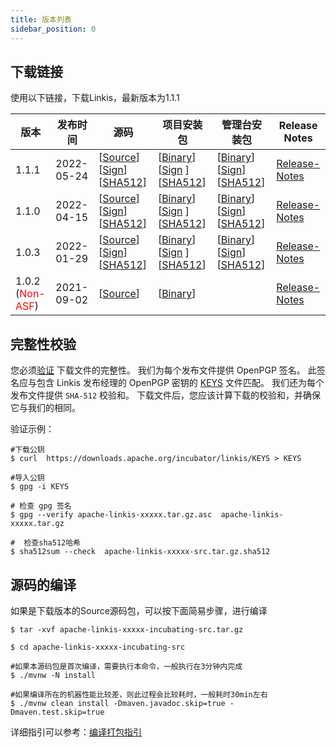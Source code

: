 ```yaml
---
title: 版本列表
sidebar_position: 0
--- 
```

## 下载链接

使用以下链接，下载Linkis，最新版本为1.1.1

| 版本 | 发布时间 | 源码| 项目安装包|管理台安装包| Release Notes|
|---|---|---|---|---|---|
| 1.1.1 | 2022-05-24 |[[Source](https://www.apache.org/dyn/closer.lua/incubator/linkis/release-1.1.1/apache-linkis-1.1.1-incubating-src.tar.gz)] [[Sign](https://downloads.apache.org/incubator/linkis/release-1.1.1/apache-linkis-1.1.1-incubating-src.tar.gz.asc)] [[SHA512](https://downloads.apache.org/incubator/linkis/release-1.1.1/apache-linkis-1.1.1-incubating-src.tar.gz.sha512)]|[[Binary](https://www.apache.org/dyn/closer.lua/incubator/linkis/release-1.1.1/apache-linkis-1.1.1-incubating-bin.tar.gz)] [[Sign](https://downloads.apache.org/incubator/linkis/release-1.1.1/apache-linkis-1.1.1-incubating-bin.tar.gz.asc) ][[SHA512](https://downloads.apache.org/incubator/linkis/release-1.1.1/apache-linkis-1.1.1-incubating-bin.tar.gz.sha512)] |[[Binary](https://www.apache.org/dyn/closer.lua/incubator/linkis/release-1.1.1/apache-linkis-1.1.1-incubating-web-bin.tar.gz)] [[Sign](https://downloads.apache.org/incubator/linkis/release-1.1.1/apache-linkis-1.1.1-incubating-web-bin.tar.gz.asc )] [[SHA512](https://downloads.apache.org/incubator/linkis/release-1.1.1/apache-linkis-1.1.1-incubating-web-bin.tar.gz.sha512)]| [Release-Notes](release-notes-1.1.1.md)|
| 1.1.0 | 2022-04-15 |[[Source](https://www.apache.org/dyn/closer.lua/incubator/linkis/release-1.1.0/apache-linkis-1.1.0-incubating-src.tar.gz)] [[Sign](https://downloads.apache.org/incubator/linkis/release-1.1.0/apache-linkis-1.1.0-incubating-src.tar.gz.asc)] [[SHA512](https://downloads.apache.org/incubator/linkis/release-1.1.0/apache-linkis-1.1.0-incubating-src.tar.gz.sha512)]|[[Binary](https://www.apache.org/dyn/closer.lua/incubator/linkis/release-1.1.0/apache-linkis-1.1.0-incubating-bin.tar.gz)] [[Sign](https://downloads.apache.org/incubator/linkis/release-1.1.0/apache-linkis-1.1.0-incubating-bin.tar.gz.asc) ][[SHA512](https://downloads.apache.org/incubator/linkis/release-1.1.0/apache-linkis-1.1.0-incubating-bin.tar.gz.sha512)] |[[Binary](https://www.apache.org/dyn/closer.lua/incubator/linkis/release-1.1.0/apache-linkis-1.1.0-incubating-web-bin.tar.gz)] [[Sign](https://downloads.apache.org/incubator/linkis/release-1.1.0/apache-linkis-1.1.0-incubating-web-bin.tar.gz.asc )] [[SHA512](https://downloads.apache.org/incubator/linkis/release-1.1.0/apache-linkis-1.1.0-incubating-web-bin.tar.gz.sha512)]| [Release-Notes](release-notes-1.1.0.md)|
| 1.0.3 | 2022-01-29 |[[Source](https://www.apache.org/dyn/closer.lua/incubator/linkis/release-1.0.3/apache-linkis-1.0.3-incubating-src.tar.gz)] [[Sign](https://downloads.apache.org/incubator/linkis/release-1.0.3/apache-linkis-1.0.3-incubating-src.tar.gz.asc)] [[SHA512](https://downloads.apache.org/incubator/linkis/release-1.0.3/apache-linkis-1.0.3-incubating-src.tar.gz.sha512)]|[[Binary](https://www.apache.org/dyn/closer.lua/incubator/linkis/release-1.0.3/apache-linkis-1.0.3-incubating-bin.tar.gz)] [[Sign](https://downloads.apache.org/incubator/linkis/release-1.0.3/apache-linkis-1.0.3-incubating-bin.tar.gz.asc) ][[SHA512](https://downloads.apache.org/incubator/linkis/release-1.0.3/apache-linkis-1.0.3-incubating-bin.tar.gz.sha512)] |[[Binary](https://www.apache.org/dyn/closer.lua/incubator/linkis/release-1.0.3/apache-linkis-1.0.3-incubating-web-bin.tar.gz)] [[Sign](https://downloads.apache.org/incubator/linkis/release-1.0.3/apache-linkis-1.0.3-incubating-web-bin.tar.gz.asc )] [[SHA512](https://downloads.apache.org/incubator/linkis/release-1.0.3/apache-linkis-1.0.3-incubating-web-bin.tar.gz.sha512)]| [Release-Notes](release-notes-1.0.3.md)|
| 1.0.2<br/>(<font color='red'>Non-ASF</font>) | 2021-09-02 | [[Source](https://github.com/apache/incubator-linkis/archive/refs/tags/1.0.2.tar.gz)]| [[Binary](https://osp-1257653870.cos.ap-guangzhou.myqcloud.com/WeDatasphere/Linkis/1.0.2/wedatasphere-linkis-1.0.2-combined-package-dist.tar.gz)]| |[Release-Notes](release-notes-1.0.2.md)|

## 完整性校验

您必须[验证](https://www.apache.org/info/verification.html) 下载文件的完整性。 我们为每个发布文件提供 OpenPGP 签名。 此签名应与包含 Linkis 发布经理的 OpenPGP 密钥的 [KEYS](https://downloads.apache.org/incubator/linkis/KEYS) 文件匹配。 我们还为每个发布文件提供 <code>SHA-512</code> 校验和。 下载文件后，您应该计算下载的校验和，并确保它与我们的相同。

验证示例：
```shell script
#下载公钥
$ curl  https://downloads.apache.org/incubator/linkis/KEYS > KEYS

#导入公钥
$ gpg -i KEYS

# 检查 gpg 签名
$ gpg --verify apache-linkis-xxxxx.tar.gz.asc  apache-linkis-xxxxx.tar.gz

#  检查sha512哈希
$ sha512sum --check  apache-linkis-xxxxx-src.tar.gz.sha512
``` 


## 源码的编译

如果是下载版本的Source源码包，可以按下面简易步骤，进行编译
 
```shell script
$ tar -xvf apache-linkis-xxxxx-incubating-src.tar.gz

$ cd apache-linkis-xxxxx-incubating-src

#如果本源码包是首次编译，需要执行本命令，一般执行在3分钟内完成
$ ./mvnw -N install 

#如果编译所在的机器性能比较差，则此过程会比较耗时，一般耗时30min左右
$ ./mvnw clean install -Dmaven.javadoc.skip=true -Dmaven.test.skip=true

```
详细指引可以参考：[编译打包指引](/docs/latest/development/linkis_compile_and_package)
 
